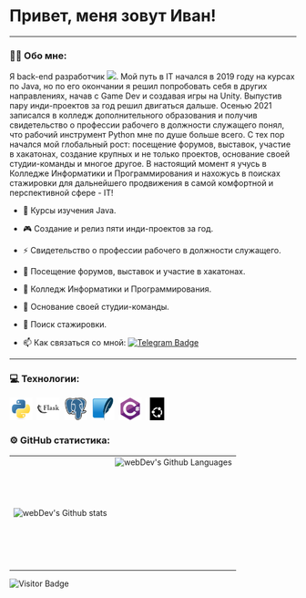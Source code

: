
# Привет, меня зовут Иван!

---

### :man_technologist: Обо мне:

Я back-end разработчик <img src="https://media.giphy.com/media/WUlplcMpOCEmTGBtBW/giphy.gif" width="30px">. Мой путь в IT начался в 2019 году на курсах по Java, но по его окончании я решил попробовать себя в других направлениях, начав с Game Dev и создавая игры на Unity. Выпустив пару инди-проектов за год решил двигаться дальше. Осенью 2021 записался в колледж дополнительного образования и получив свидетельство о профессии рабочего в должности служащего понял, что рабочий инструмент Python мне по душе больше всего. С тех пор начался мой глобальный рост: посещение форумов, выставок, участие в хакатонах, создание крупных и не только проектов, основание своей студии-команды и многое другое. В настоящий момент я учусь в Колледже Информатики и Программирования и нахожусь в поисках стажировки для дальнейшего продвижения в самой комфортной и перспективной сфере - IT!


- 🧡 Курсы изучения Java.

- 🎮 Создание и релиз пяти инди-проектов за год.

- :zap: Cвидетельство о профессии рабочего в должности служащего.

- 💎 Посещение форумов, выставок и участие в хакатонах.

- 💖 Колледж Информатики и Программирования.

- 🎉 Основание своей студии-команды.

- 💌 Поиск стажировки.

- :mailbox: Как связаться со мной:  [![Telegram Badge](https://img.shields.io/badge/-ivanabutkov-blue?style=flat&logo=Telegram&logoColor=white)](https://t.me/Ivan_Abutkov)

---

### 💻 Технологии:

<div>
  <img src="https://github.com/devicons/devicon/blob/master/icons/python/python-original.svg" title="python" alt="python" width="40" height="40"/>&nbsp
  <img src="https://github.com/devicons/devicon/blob/master/icons/flask/flask-original-wordmark.svg" title="flask" alt="flask" width="40" height="40"/>&nbsp
  <img src="https://github.com/devicons/devicon/blob/master/icons/postgresql/postgresql-original.svg" title="postgresql" alt="postgresql" width="40" height="40"/>&nbsp
  <img src="https://github.com/devicons/devicon/blob/master/icons/sqlite/sqlite-original.svg" title="sqlite" alt="sqlite" width="40" height="40"/>&nbsp
  <img src="https://github.com/devicons/devicon/blob/master/icons/csharp/csharp-original.svg" title="csharp" alt="csharp" width="40" height="40"/>&nbsp
  <img src="https://github.com/devicons/devicon/blob/master/icons/ubuntu/ubuntu-plain.svg" title="ubuntu" alt="ubuntu" width="40" height="40"/>&nbsp
</div>


### ⚙️ GitHub статистика:

<table>
  <tr>
    <td>
      <img align="left" src="http://github-readme-streak-stats.herokuapp.com?user=DiamondLand&theme=dark&background=000000" alt="webDev's Github stats" />
    </td>
    <td>
      <img height="195px" align="right" alt="webDev's Github Languages" src="https://github-readme-stats-sigma-five.vercel.app/api/top-langs/?username=DiamondLand&layout=compact&theme=vision-friendly-dark" />
    </td>
  </tr>
</table>

![Visitor Badge](https://visitor-badge.laobi.icu/badge?page_id=DiamondLand)
